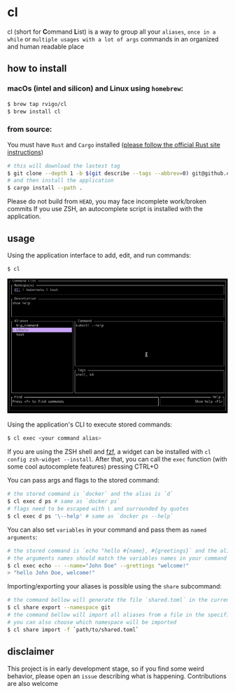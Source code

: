 # cl

cl (short for **C**ommand **L**ist) is a way to group all your `aliases`, `once in a while` or `multiple usages with a lot of args` commands in an organized and human readable place

## how to install

### macOs (intel and silicon) and Linux using `homebrew`:

``` bash
$ brew tap rvigo/cl
$ brew install cl 
```

### from source:
You must have `Rust` and `Cargo` installed ([please follow the official Rust site instructions](https://www.rust-lang.org/tools/install))

  ``` bash
  # this will download the lastest tag 
  $ git clone --depth 1 -b $(git describe --tags --abbrev=0) git@github.com:rvigo/cl.git
  # and then install the application
  $ cargo install --path .
  ```

Please do not build from `HEAD`, you may face incomplete work/broken commits
If you use ZSH, an autocomplete script is installed with the application.

## usage

Using the application interface to add, edit, and run commands:
```bash
$ cl
```

![Overview Gif](.github/media/cl_overview.gif)

Using the application's CLI to execute stored commands:
```bash
$ cl exec <your command alias>
```

If you are using the ZSH shell and [fzf](https://github.com/junegunn/fzf), a widget can be installed with `cl config zsh-widget --install`. After that, you can call the `exec` function (with some cool autocomplete features) pressing CTRL+O  
  
You can pass args and flags to the stored command:
```bash
# the stored command is `docker` and the alias is `d`
$ cl exec d ps # same as `docker ps` 
# flags need to be escaped with \ and surrounded by quotes
$ cl exec d ps '\--help' # same as `docker ps --help` 
```

You can also set `variables` in your command and pass them as `named arguments`:
```bash
# the stored command is `echo "hello #{name}, #{greetings}` and the alias is `echo`
# the arguments names should match the variables names in your command
$ cl exec echo -- --name="John Doe" --grettings "welcome!" 
> "hello John Doe, welcome!"
```

Importing/exporting your aliases is possible using the `share` subcommand:
```bash
# the command bellow will generate the file `shared.toml` in the current working directory by default, with all aliases present in the `git` namespace as provided
$ cl share export --namespace git 
# the command bellow will import all aliases from a file in the specified location. 
# you can also choose which namespace will be imported
$ cl share import -f `path/to/shared.toml`
```

## disclaimer
This project is in early development stage, so if you find some weird behavior, please open an `issue` describing what is happening. Contributions are also welcome
